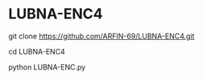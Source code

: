 # LUBNA-ENC4
git clone https://github.com/ARFIN-69/LUBNA-ENC4.git

cd LUBNA-ENC4

python LUBNA-ENC.py
